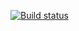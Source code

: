 [![Build status](https://ci.appveyor.com/api/projects/status/ertvq3frkwd7q5em/branch/main?svg=true)](https://ci.appveyor.com/project/QA-Alexander/auto-hw-6/branch/main)
